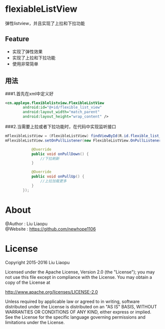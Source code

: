 # flexiableListView
弹性listview，并且实现了上拉和下拉功能
<br>
## Feature
- 实现了弹性效果
- 实现了上拉和下拉功能
- 使用非常简单

## 用法
###1.首先在xml中定义好
```xml
<cn.appleye.flexiblelistview.FlexibleListView
        android:id="@+id/flexible_list_view"
        android:layout_width="match_parent"
        android:layout_height="wrap_content" />
```
###2.当需要上拉或者下拉功能时，在代码中实现监听接口
```java
mFlexibleListView = (FlexibleListView) findViewById(R.id.flexible_list_view);
mFlexibleListView.setOnPullListener(new FlexibleListView.OnPullListener(){

            @Override
            public void onPullDown() {
                //下拉刷新
            }

            @Override
            public void onPullUp() {
                //上拉加载更多
            }
        });
```
# About
@Author : Liu Liaopu </br>
@Website : https://github.com/newhope1106

# License
Copyright 2015-2016 Liu Liaopu

Licensed under the Apache License, Version 2.0 (the "License"); you may not use this file except in compliance with the License. You may obtain a copy of the License at

http://www.apache.org/licenses/LICENSE-2.0

Unless required by applicable law or agreed to in writing, software distributed under the License is distributed on an "AS IS" BASIS, WITHOUT WARRANTIES OR CONDITIONS OF ANY KIND, either express or implied. See the License for the specific language governing permissions and limitations under the License.
